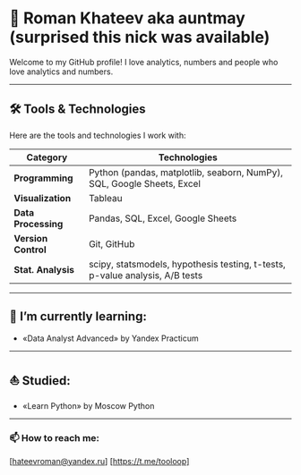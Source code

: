 # 👋 Roman Khateev aka auntmay (surprised this nick was available)

Welcome to my GitHub profile! I love analytics, numbers and people who love analytics and numbers.

---

## 🛠 Tools & Technologies

Here are the tools and technologies I work with:

| **Category**         | **Technologies**                                                               |
|----------------------|--------------------------------------------------------------------------------|
| **Programming**      | Python (pandas, matplotlib, seaborn, NumPy), SQL, Google Sheets, Excel         |
| **Visualization**    | Tableau                                                                        |
| **Data Processing**  | Pandas, SQL, Excel, Google Sheets                                              |
| **Version Control**  | Git, GitHub                                                                    |
| **Stat. Analysis**   | scipy, statsmodels, hypothesis testing, t-tests, p-value analysis, A/B tests   |

---

## 🌱 I’m currently learning:

- «Data Analyst Advanced» by Yandex Practicum

---

## ⛵ Studied:

- «Learn Python» by Moscow Python

---

### 📫 How to reach me:
[hateevroman@yandex.ru]
[https://t.me/tooloop]
